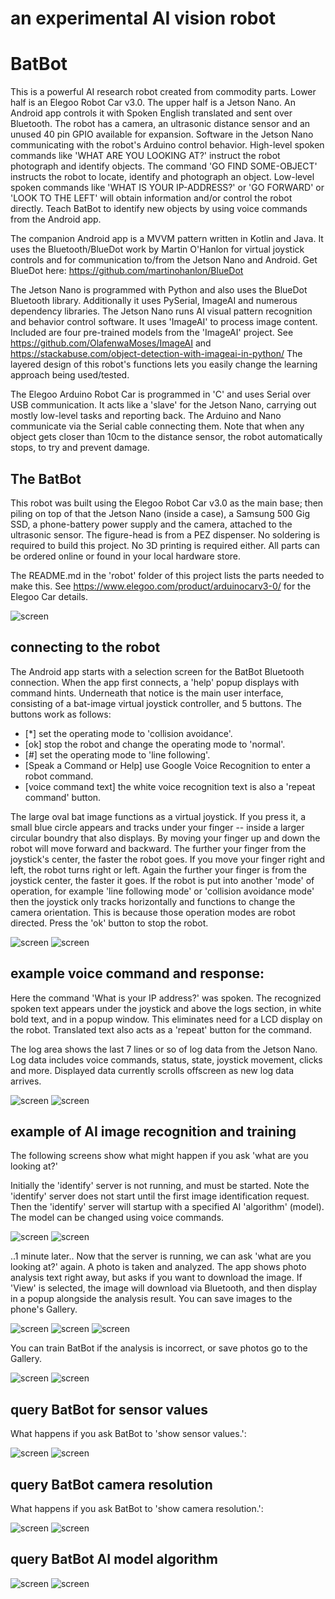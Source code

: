 an experimental AI vision robot
===============================

# BatBot

 This is a powerful AI research robot created from commodity parts. Lower half is an Elegoo Robot Car v3.0. The upper half is a Jetson Nano. An Android app controls it with Spoken English translated and sent over Bluetooth. The robot has a camera, an ultrasonic distance sensor and an unused 40 pin GPIO available for expansion. Software in the Jetson Nano communicating with the robot's Arduino control behavior. High-level spoken commands like 'WHAT ARE YOU LOOKING AT?' instruct the robot photograph and identify objects. The command 'GO FIND SOME-OBJECT' instructs the robot to locate, identify and photograph an object. Low-level spoken commands like 'WHAT IS YOUR IP-ADDRESS?' or 'GO FORWARD' or 'LOOK TO THE LEFT' will obtain information and/or control the robot directly. Teach BatBot to identify new objects by using voice commands from the Android app.

 The companion Android app is a MVVM pattern written in Kotlin and Java. It uses the Bluetooth/BlueDot work by Martin O'Hanlon for virtual joystick controls and for communication to/from the Jetson Nano and Android. Get BlueDot here: https://github.com/martinohanlon/BlueDot  

 The Jetson Nano is programmed with Python and also uses the BlueDot Bluetooth library. Additionally it uses PySerial, ImageAI and numerous dependency libraries. The Jetson Nano runs AI visual pattern recognition and behavior control software. It uses 'ImageAI' to process image content. Included are four pre-trained models from the 'ImageAI' project. See https://github.com/OlafenwaMoses/ImageAI and https://stackabuse.com/object-detection-with-imageai-in-python/  The layered design of this robot's functions lets you easily change the learning approach being used/tested.

 The Elegoo Arduino Robot Car is programmed in 'C' and uses Serial over USB communication.  It acts like a 'slave' for the Jetson Nano, carrying out mostly low-level tasks and reporting back. The Arduino and Nano communicate via the Serial cable connecting them. Note that when any object gets closer than 10cm to the distance sensor, the robot automatically stops, to try and prevent damage.


## The BatBot

This robot was built using the Elegoo Robot Car v3.0 as the main base; then piling on top of that the Jetson Nano (inside a case), a Samsung 500 Gig SSD, a phone-battery power supply and the camera, attached to the ultrasonic sensor. The figure-head is from a PEZ dispenser. No soldering is required to build this project. No 3D printing is required either. All parts can be ordered online or found in your local hardware store.

The README.md in the 'robot' folder of this project lists the parts needed to make this.
See https://www.elegoo.com/product/arduinocarv3-0/ for the Elegoo Car details.

![screen](../master/screens/batbot.png)


## connecting to the robot

The Android app starts with a selection screen for the BatBot Bluetooth connection.  When the app first connects, a 'help' popup displays with command hints. Underneath that notice is the main user interface, consisting of a bat-image virtual joystick controller, and 5 buttons. The buttons work as follows:

 - [*] set the operating mode to 'collision avoidance'.
 - [ok] stop the robot and change the operating mode to 'normal'.
 - [#] set the operating mode to 'line following'.
 - [Speak a Command or Help] use Google Voice Recognition to enter a robot command.
 - [voice command text] the white voice recognition text is also a 'repeat command' button.

The large oval bat image functions as a virtual joystick.  If you press it, a small blue circle appears and tracks under your finger -- inside a larger circular boundry that also displays. By moving your finger up and down the robot will move forward and backward. The further your finger from the joystick's center, the faster the robot goes. If you move your finger right and left, the robot turns right or left. Again the further your finger is from the joystick center, the faster it goes. If the robot is put into another 'mode' of operation, for example 'line following mode' or 'collision avoidance mode' then the joystick only tracks horizontally and functions to change the camera orientation. This is because those operation modes are robot directed. Press the 'ok' button to stop the robot.

![screen](../master/screens/BatBot_connect.jpg)
![screen](../master/screens/BatBot_connected.jpg)


## example voice command and response:

Here the command 'What is your IP address?' was spoken. The recognized spoken text appears under the joystick and above the logs section, in white bold text, and in a popup window. This eliminates need for a LCD display on the robot. Translated text also acts as a 'repeat' button for the command.

The log area shows the last 7 lines or so of log data from the Jetson Nano. Log data includes voice commands, status, state, joystick movement, clicks and more. Displayed data currently scrolls offscreen as new log data arrives.

![screen](../master/screens/BatBot_voice_command.jpg)
![screen](../master/screens/BatBot_IP_address.jpg)


## example of AI image recognition and training

The following screens show what might happen if you ask 'what are you looking at?'

Initially the 'identify' server is not running, and must be started. Note the 'identify' server does not start until the first image identification request. Then the 'identify' server will startup with a specified AI 'algorithm' (model). The model can be changed using voice commands.

![screen](../master/screens/BatBot_identify.jpg)
![screen](../master/screens/BatBot_start_server.jpg)

..1 minute later.. Now that the server is running, we can ask 'what are you looking at?' again. A photo is taken and analyzed. The app shows photo analysis text right away, but asks if you want to download the image.  If 'View' is selected, the image will download via Bluetooth, and then display in a popup alongside the analysis result. You can save images to the phone's Gallery.

![screen](../master/screens/BatBot_identify_results.jpg)
![screen](../master/screens/BatBot_transfer_image.jpg)
![screen](../master/screens/BatBot_identify_results_image.jpg)

You can train BatBot if the analysis is incorrect, or save photos go to the Gallery.

![screen](../master/screens/BatBot_identify_results_train.jpg)
![screen](../master/screens/BatBot_identify_results_learn.jpg)

## query BatBot for sensor values

What happens if you ask BatBot to 'show sensor values.':

![screen](../master/screens/BatBot_show_sensors.jpg)
![screen](../master/screens/BatBot_sensor_values.jpg)

## query BatBot camera resolution

What happens if you ask BatBot to 'show camera resolution.':

![screen](../master/screens/BatBot_show_resolution.jpg)
![screen](../master/screens/BatBot_resolution.jpg)

## query BatBot AI model algorithm

![screen](../master/screens/BatBot_ask_AI_algorithm.jpg)
![screen](../master/screens/BatBot_AI_algorithm.jpg)


